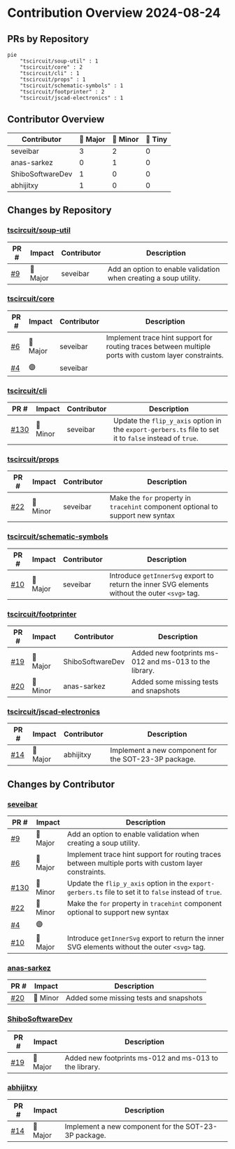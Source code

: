 # Contribution Overview 2024-08-24

## PRs by Repository

```mermaid
pie
    "tscircuit/soup-util" : 1
    "tscircuit/core" : 2
    "tscircuit/cli" : 1
    "tscircuit/props" : 1
    "tscircuit/schematic-symbols" : 1
    "tscircuit/footprinter" : 2
    "tscircuit/jscad-electronics" : 1
```

## Contributor Overview

| Contributor | 🐳 Major | 🐙 Minor | 🐌 Tiny |
|-------------|-------|-------|-------|
| seveibar | 3 | 2 | 0 |
| anas-sarkez | 0 | 1 | 0 |
| ShiboSoftwareDev | 1 | 0 | 0 |
| abhijitxy | 1 | 0 | 0 |

## Changes by Repository

### [tscircuit/soup-util](https://github.com/tscircuit/soup-util)

| PR # | Impact | Contributor | Description |
|------|--------|-------------|-------------|
| [#9](https://github.com/tscircuit/soup-util/pull/9) | 🐳 Major | seveibar | Add an option to enable validation when creating a soup utility. |

### [tscircuit/core](https://github.com/tscircuit/core)

| PR # | Impact | Contributor | Description |
|------|--------|-------------|-------------|
| [#6](https://github.com/tscircuit/core/pull/6) | 🐳 Major | seveibar | Implement trace hint support for routing traces between multiple ports with custom layer constraints. |
| [#4](https://github.com/tscircuit/core/pull/4) | 🟣 | seveibar |  |

### [tscircuit/cli](https://github.com/tscircuit/cli)

| PR # | Impact | Contributor | Description |
|------|--------|-------------|-------------|
| [#130](https://github.com/tscircuit/cli/pull/130) | 🐙 Minor | seveibar | Update the `flip_y_axis` option in the `export-gerbers.ts` file to set it to `false` instead of `true`. |

### [tscircuit/props](https://github.com/tscircuit/props)

| PR # | Impact | Contributor | Description |
|------|--------|-------------|-------------|
| [#22](https://github.com/tscircuit/props/pull/22) | 🐙 Minor | seveibar | Make the `for` property in `tracehint` component optional to support new syntax |

### [tscircuit/schematic-symbols](https://github.com/tscircuit/schematic-symbols)

| PR # | Impact | Contributor | Description |
|------|--------|-------------|-------------|
| [#10](https://github.com/tscircuit/schematic-symbols/pull/10) | 🐳 Major | seveibar | Introduce `getInnerSvg` export to return the inner SVG elements without the outer `<svg>` tag. |

### [tscircuit/footprinter](https://github.com/tscircuit/footprinter)

| PR # | Impact | Contributor | Description |
|------|--------|-------------|-------------|
| [#19](https://github.com/tscircuit/footprinter/pull/19) | 🐳 Major | ShiboSoftwareDev | Added new footprints ms-012 and ms-013 to the library. |
| [#20](https://github.com/tscircuit/footprinter/pull/20) | 🐙 Minor | anas-sarkez | Added some missing tests and snapshots |

### [tscircuit/jscad-electronics](https://github.com/tscircuit/jscad-electronics)

| PR # | Impact | Contributor | Description |
|------|--------|-------------|-------------|
| [#14](https://github.com/tscircuit/jscad-electronics/pull/14) | 🐳 Major | abhijitxy | Implement a new component for the SOT-23-3P package. |

## Changes by Contributor

### [seveibar](https://github.com/seveibar)

| PR # | Impact | Description |
|------|--------|-------------|
| [#9](https://github.com/tscircuit/soup-util/pull/9) | 🐳 Major | Add an option to enable validation when creating a soup utility. |
| [#6](https://github.com/tscircuit/core/pull/6) | 🐳 Major | Implement trace hint support for routing traces between multiple ports with custom layer constraints. |
| [#130](https://github.com/tscircuit/cli/pull/130) | 🐙 Minor | Update the `flip_y_axis` option in the `export-gerbers.ts` file to set it to `false` instead of `true`. |
| [#22](https://github.com/tscircuit/props/pull/22) | 🐙 Minor | Make the `for` property in `tracehint` component optional to support new syntax |
| [#4](https://github.com/tscircuit/core/pull/4) | 🟣 |  |
| [#10](https://github.com/tscircuit/schematic-symbols/pull/10) | 🐳 Major | Introduce `getInnerSvg` export to return the inner SVG elements without the outer `<svg>` tag. |

### [anas-sarkez](https://github.com/anas-sarkez)

| PR # | Impact | Description |
|------|--------|-------------|
| [#20](https://github.com/tscircuit/footprinter/pull/20) | 🐙 Minor | Added some missing tests and snapshots |

### [ShiboSoftwareDev](https://github.com/ShiboSoftwareDev)

| PR # | Impact | Description |
|------|--------|-------------|
| [#19](https://github.com/tscircuit/footprinter/pull/19) | 🐳 Major | Added new footprints ms-012 and ms-013 to the library. |

### [abhijitxy](https://github.com/abhijitxy)

| PR # | Impact | Description |
|------|--------|-------------|
| [#14](https://github.com/tscircuit/jscad-electronics/pull/14) | 🐳 Major | Implement a new component for the SOT-23-3P package. |

